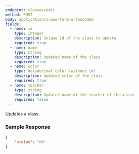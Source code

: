 ```yaml
---
endpoint: classes/edit
method: POST
body: application/x-www-form-urlencoded
fields:
  - name: id
    type: integer
    description: Unique id of the class to update
    required: true
  - name: name
    type: string
    description: Updated name of the class
    required: true
  - name: color
    type: hexadecimal color (without \#)
    description: Updated color of the class
    required: true
  - name: teacher
    type: string
    description: Updated name of the teacher of the class
    required: false
---
```


Updates a class.

### Sample Response
```json
{
	"status": "ok"
}
```